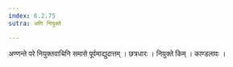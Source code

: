 ```yaml
---
index: 6.2.75
sutra: अणि नियुक्ते

---
```

 अण्णन्ते परे नियुक्तवाचिनि समासे पूर्वमाद्युदात्तम् । छत्रधारः । नियुक्ते किम् । काण्डलावः ।